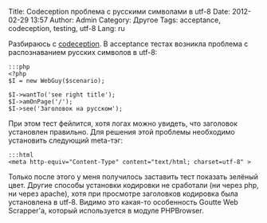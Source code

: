Title: Codeception проблема с русскими символами в utf-8
Date: 2012-02-29 13:57
Author: Admin
Category: Другое
Tags: acceptance, codeception, testing, utf-8
Lang: ru

Разбираюсь с [codeception][]. В acceptance тестах возникла проблема с
распознаванием русских символов в utf-8:

	:::php
	<?php
	$I = new WebGuy($scenario);
	 
	$I->wantTo('see right title');
	$I->amOnPage('/');
	$I->see('Заголовок на русском');

При этом тест фейлится, хотя логах можно увидеть, что заголовок
установлен правильно. Для решения этой проблемы необходимо установить
следующий meta-тэг:

	:::html
	<meta http-equiv="Content-Type" content="text/html; charset=utf-8" >

Только после этого у меня получилось заставить тест показать зелёный
цвет. Другие способы установки кодировки не сработали (ни через php, ни
через apache), хотя при просмотре заголовков кодировка была установлена
в utf-8. Видимо это какая-то особенность Goutte Web Scrapper'а, который
используется в модуле PHPBrowser.

  [codeception]: http://codeception.com/
